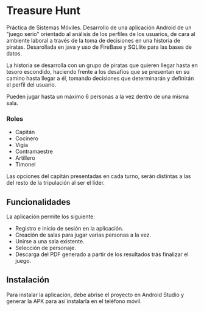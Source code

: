 # Treasure Hunt
Práctica de Sistemas Móviles. Desarrollo de una aplicación Android de un "juego serio" orientado al análisis de los perfiles de los usuarios, de cara al ambiente laboral a través de la toma de decisiones en una historia de piratas.
Desarollada en java y uso de FireBase y SQLlite para las bases de datos.

La historia se desarrolla con un grupo de piratas que quieren llegar hasta en tesoro escondido, haciendo frente a los desafíos que se presentan en su camino 
hasta llegar a él, tomando decisiones que determinarán y definirán el perfil del usuario.

Pueden jugar hasta un máximo 6 personas a la vez dentro de una misma sala.
### Roles
* Capitán
* Cocinero
* Vigía
* Contramaestre
* Artillero
* Timonel

Las opciones del capitán presentadas en cada turno, serán distintas a las del resto de la tripulación al ser el líder.

## Funcionalidades
La aplicación permite los siguiente:

* Registro e inicio de sesión en la aplicación.
* Creación de salas para jugar varias personas a la vez.
* Unirse a una sala existente.
* Selección de personaje.
* Descarga del PDF generado a partir de los resultados trás finalizar el juego.

## Instalación
Para instalar la aplicación, debe abrise el proyecto en Android Studio y generar la APK para así instalarla en el teléfono móvil.
